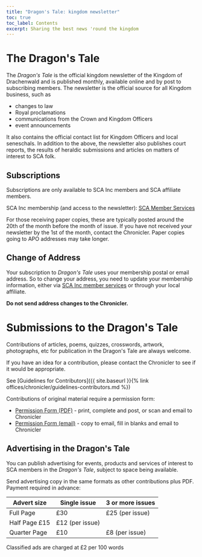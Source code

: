 ```yaml
---
title: "Dragon's Tale: kingdom newsletter"
toc: true
toc_label: Contents
excerpt: Sharing the best news 'round the kingdom
---
```


# The Dragon's Tale
The _Dragon's Tale_ is the official kingdom newsletter of the Kingdom of Drachenwald and is published monthly, available online and by post to subscribing members.
The newsletter is the official source for all Kingdom business, such as

* changes to law
* Royal proclamations
* communications from the Crown and Kingdom Officers 
* event announcements 

It also contains the official contact list for Kingdom Officers and local seneschals.
In addition to the above, the newsletter also publishes court reports, the results of heraldic submissions and articles on matters of interest to SCA folk.

## Subscriptions

Subscriptions are only available to SCA Inc members and SCA affiliate members.

SCA Inc membership (and access to the newsletter): [SCA Member Services](https://www.sca.org/member-services/)

For those receiving paper copies, these are typically posted around the 20th of the month before the month of issue. If you have not received your newsletter by the 1st of the month, contact the Chronicler.
Paper copies going to APO addresses may take longer.

## Change of Address
Your subscription to _Dragon's Tale_ uses your membership postal or email address. So to change your address, you need to update your membership information, either via [SCA Inc member services](https://www.sca.org/member-services/) or through your local affiliate.
 
**Do not send address changes to the Chronicler.**

# Submissions to the Dragon's Tale

Contributions of articles, poems, quizzes, crosswords, artwork, photographs, etc for publication in the Dragon's Tale are always welcome.

If you have an idea for a contribution, please contact the Chronicler to see if it would be appropriate.

See [Guidelines for Contributors]({{ site.baseurl }}{% link offices/chronicler/guidelines-contributors.md %})
 
Contributions of original material require a permission form:
* <a href="{{ site.baseurl }}{% link offices/chronicler/files/permission.pdf %}">Permission Form (PDF)</a> - print, complete and post, or scan and email to Chronicler
* <a href="{{ site.baseurl }}{% link offices/chronicler/email-permission-form.md %}">Permission Form (email)</a> - copy to email, fill in blanks and email to Chronicler

## Advertising in the Dragon's Tale
You can publish advertising for events, products and services of interest to SCA members in the _Dragon's Tale_, subject to space being available.

Send advertising copy in the same formats as other contributions plus PDF. Payment required in advance: 

Advert size | Single issue | 3 or more issues
---|---|---
Full Page |£30 |£25 (per issue)
Half Page £15| £12 (per issue) 
Quarter Page| £10 |£8 (per issue)

Classified ads are charged at £2 per 100 words
